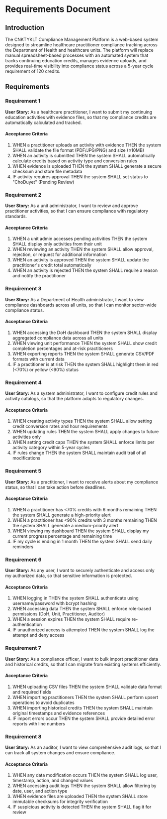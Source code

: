 # Requirements Document

## Introduction

The CNKTYKLT Compliance Management Platform is a web-based system designed to streamline healthcare practitioner compliance tracking across the Department of Health and healthcare units. The platform will replace manual spreadsheet-based processes with an automated system that tracks continuing education credits, manages evidence uploads, and provides real-time visibility into compliance status across a 5-year cycle requirement of 120 credits.

## Requirements

### Requirement 1

**User Story:** As a healthcare practitioner, I want to submit my continuing education activities with evidence files, so that my compliance credits are automatically calculated and tracked.

#### Acceptance Criteria

1. WHEN a practitioner uploads an activity with evidence THEN the system SHALL validate the file format (PDF/JPG/PNG) and size (≤10MB)
2. WHEN an activity is submitted THEN the system SHALL automatically calculate credits based on activity type and conversion rules
3. WHEN evidence is uploaded THEN the system SHALL generate a secure checksum and store file metadata
4. IF activity requires approval THEN the system SHALL set status to "ChoDuyet" (Pending Review)

### Requirement 2

**User Story:** As a unit administrator, I want to review and approve practitioner activities, so that I can ensure compliance with regulatory standards.

#### Acceptance Criteria

1. WHEN a unit admin accesses pending activities THEN the system SHALL display only activities from their unit
2. WHEN reviewing an activity THEN the system SHALL allow approval, rejection, or request for additional information
3. WHEN an activity is approved THEN the system SHALL update the practitioner's credit total automatically
4. WHEN an activity is rejected THEN the system SHALL require a reason and notify the practitioner

### Requirement 3

**User Story:** As a Department of Health administrator, I want to view compliance dashboards across all units, so that I can monitor sector-wide compliance status.

#### Acceptance Criteria

1. WHEN accessing the DoH dashboard THEN the system SHALL display aggregated compliance data across all units
2. WHEN viewing unit performance THEN the system SHALL show credit completion percentages and at-risk practitioners
3. WHEN exporting reports THEN the system SHALL generate CSV/PDF formats with current data
4. IF a practitioner is at risk THEN the system SHALL highlight them in red (<70%) or yellow (<90%) status

### Requirement 4

**User Story:** As a system administrator, I want to configure credit rules and activity catalogs, so that the platform adapts to regulatory changes.

#### Acceptance Criteria

1. WHEN creating activity types THEN the system SHALL allow setting credit conversion rates and hour requirements
2. WHEN updating rules THEN the system SHALL apply changes to future activities only
3. WHEN setting credit caps THEN the system SHALL enforce limits per activity category within 5-year cycles
4. IF rules change THEN the system SHALL maintain audit trail of all modifications

### Requirement 5

**User Story:** As a practitioner, I want to receive alerts about my compliance status, so that I can take action before deadlines.

#### Acceptance Criteria

1. WHEN a practitioner has <70% credits with 6 months remaining THEN the system SHALL generate a high-priority alert
2. WHEN a practitioner has <90% credits with 3 months remaining THEN the system SHALL generate a medium-priority alert
3. WHEN viewing my dashboard THEN the system SHALL display my current progress percentage and remaining time
4. IF my cycle is ending in 1 month THEN the system SHALL send daily reminders

### Requirement 6

**User Story:** As any user, I want to securely authenticate and access only my authorized data, so that sensitive information is protected.

#### Acceptance Criteria

1. WHEN logging in THEN the system SHALL authenticate using username/password with bcrypt hashing
2. WHEN accessing data THEN the system SHALL enforce role-based permissions (DoH, Unit, Practitioner, Auditor)
3. WHEN a session expires THEN the system SHALL require re-authentication
4. IF unauthorized access is attempted THEN the system SHALL log the attempt and deny access

### Requirement 7

**User Story:** As a compliance officer, I want to bulk import practitioner data and historical credits, so that I can migrate from existing systems efficiently.

#### Acceptance Criteria

1. WHEN uploading CSV files THEN the system SHALL validate data format and required fields
2. WHEN importing practitioners THEN the system SHALL perform upsert operations to avoid duplicates
3. WHEN importing historical credits THEN the system SHALL maintain original timestamps and evidence references
4. IF import errors occur THEN the system SHALL provide detailed error reports with line numbers

### Requirement 8

**User Story:** As an auditor, I want to view comprehensive audit logs, so that I can track all system changes and ensure compliance.

#### Acceptance Criteria

1. WHEN any data modification occurs THEN the system SHALL log user, timestamp, action, and changed values
2. WHEN accessing audit logs THEN the system SHALL allow filtering by date, user, and action type
3. WHEN evidence files are uploaded THEN the system SHALL store immutable checksums for integrity verification
4. IF suspicious activity is detected THEN the system SHALL flag it for review